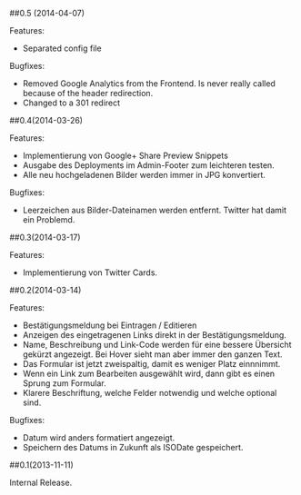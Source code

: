 ##0.5 (2014-04-07)

Features:

- Separated config file

Bugfixes:

- Removed Google Analytics from the Frontend. Is never really called because of the header redirection. 
- Changed to a 301 redirect

##0.4(2014-03-26)

Features:

- Implementierung von Google+ Share Preview Snippets
- Ausgabe des Deployments im Admin-Footer zum leichteren testen. 
- Alle neu hochgeladenen Bilder werden immer in JPG konvertiert. 

Bugfixes:

- Leerzeichen aus Bilder-Dateinamen werden entfernt. Twitter hat damit ein Problemd. 

##0.3(2014-03-17)

Features:
- Implementierung von Twitter Cards.

##0.2(2014-03-14)

Features:

- Bestätigungsmeldung bei Eintragen / Editieren
- Anzeigen des eingetragenen Links direkt in der Bestätigungsmeldung.
- Name, Beschreibung und Link-Code werden für eine bessere Übersicht gekürzt angezeigt. Bei Hover sieht man aber immer den ganzen Text. 
- Das Formular ist jetzt zweispaltig, damit es weniger Platz einnnimmt. 
- Wenn ein Link zum Bearbeiten ausgewählt wird, dann gibt es einen Sprung zum Formular. 
- Klarere Beschriftung, welche Felder notwendig und welche optional sind.

Bugfixes: 

- Datum wird anders formatiert angezeigt.
- Speichern des Datums in Zukunft als ISODate gespeichert. 

##0.1(2013-11-11)

Internal Release. 